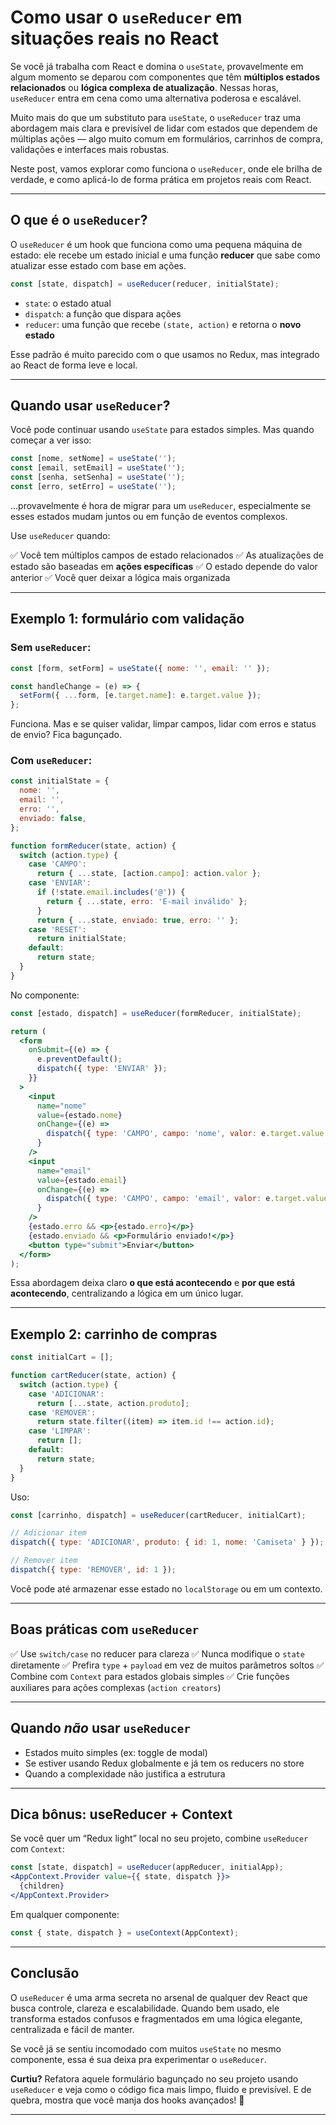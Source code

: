 # Como usar o `useReducer` em situações reais no React

Se você já trabalha com React e domina o `useState`, provavelmente em algum momento se deparou com componentes que têm **múltiplos estados relacionados** ou **lógica complexa de atualização**. Nessas horas, `useReducer` entra em cena como uma alternativa poderosa e escalável.

Muito mais do que um substituto para `useState`, o `useReducer` traz uma abordagem mais clara e previsível de lidar com estados que dependem de múltiplas ações — algo muito comum em formulários, carrinhos de compra, validações e interfaces mais robustas.

Neste post, vamos explorar como funciona o `useReducer`, onde ele brilha de verdade, e como aplicá-lo de forma prática em projetos reais com React.

---

## O que é o `useReducer`?

O `useReducer` é um hook que funciona como uma pequena máquina de estado: ele recebe um estado inicial e uma função **reducer** que sabe como atualizar esse estado com base em ações.

```jsx
const [state, dispatch] = useReducer(reducer, initialState);
````

* `state`: o estado atual
* `dispatch`: a função que dispara ações
* `reducer`: uma função que recebe `(state, action)` e retorna o **novo estado**

Esse padrão é muito parecido com o que usamos no Redux, mas integrado ao React de forma leve e local.

---

## Quando usar `useReducer`?

Você pode continuar usando `useState` para estados simples. Mas quando começar a ver isso:

```jsx
const [nome, setNome] = useState('');
const [email, setEmail] = useState('');
const [senha, setSenha] = useState('');
const [erro, setErro] = useState('');
```

...provavelmente é hora de migrar para um `useReducer`, especialmente se esses estados mudam juntos ou em função de eventos complexos.

Use `useReducer` quando:

✅ Você tem múltiplos campos de estado relacionados
✅ As atualizações de estado são baseadas em **ações específicas**
✅ O estado depende do valor anterior
✅ Você quer deixar a lógica mais organizada

---

## Exemplo 1: formulário com validação

### Sem `useReducer`:

```jsx
const [form, setForm] = useState({ nome: '', email: '' });

const handleChange = (e) => {
  setForm({ ...form, [e.target.name]: e.target.value });
};
```

Funciona. Mas e se quiser validar, limpar campos, lidar com erros e status de envio? Fica bagunçado.

### Com `useReducer`:

```jsx
const initialState = {
  nome: '',
  email: '',
  erro: '',
  enviado: false,
};

function formReducer(state, action) {
  switch (action.type) {
    case 'CAMPO':
      return { ...state, [action.campo]: action.valor };
    case 'ENVIAR':
      if (!state.email.includes('@')) {
        return { ...state, erro: 'E-mail inválido' };
      }
      return { ...state, enviado: true, erro: '' };
    case 'RESET':
      return initialState;
    default:
      return state;
  }
}
```

No componente:

```jsx
const [estado, dispatch] = useReducer(formReducer, initialState);

return (
  <form
    onSubmit={(e) => {
      e.preventDefault();
      dispatch({ type: 'ENVIAR' });
    }}
  >
    <input
      name="nome"
      value={estado.nome}
      onChange={(e) =>
        dispatch({ type: 'CAMPO', campo: 'nome', valor: e.target.value })
      }
    />
    <input
      name="email"
      value={estado.email}
      onChange={(e) =>
        dispatch({ type: 'CAMPO', campo: 'email', valor: e.target.value })
      }
    />
    {estado.erro && <p>{estado.erro}</p>}
    {estado.enviado && <p>Formulário enviado!</p>}
    <button type="submit">Enviar</button>
  </form>
);
```

Essa abordagem deixa claro **o que está acontecendo** e **por que está acontecendo**, centralizando a lógica em um único lugar.

---

## Exemplo 2: carrinho de compras

```jsx
const initialCart = [];

function cartReducer(state, action) {
  switch (action.type) {
    case 'ADICIONAR':
      return [...state, action.produto];
    case 'REMOVER':
      return state.filter((item) => item.id !== action.id);
    case 'LIMPAR':
      return [];
    default:
      return state;
  }
}
```

Uso:

```jsx
const [carrinho, dispatch] = useReducer(cartReducer, initialCart);

// Adicionar item
dispatch({ type: 'ADICIONAR', produto: { id: 1, nome: 'Camiseta' } });

// Remover item
dispatch({ type: 'REMOVER', id: 1 });
```

Você pode até armazenar esse estado no `localStorage` ou em um contexto.

---

## Boas práticas com `useReducer`

✅ Use `switch/case` no reducer para clareza
✅ Nunca modifique o `state` diretamente
✅ Prefira `type` + `payload` em vez de muitos parâmetros soltos
✅ Combine com `Context` para estados globais simples
✅ Crie funções auxiliares para ações complexas (`action creators`)

---

## Quando *não* usar `useReducer`

* Estados muito simples (ex: toggle de modal)
* Se estiver usando Redux globalmente e já tem os reducers no store
* Quando a complexidade não justifica a estrutura

---

## Dica bônus: useReducer + Context

Se você quer um “Redux light” local no seu projeto, combine `useReducer` com `Context`:

```jsx
const [state, dispatch] = useReducer(appReducer, initialApp);
<AppContext.Provider value={{ state, dispatch }}>
  {children}
</AppContext.Provider>
```

Em qualquer componente:

```jsx
const { state, dispatch } = useContext(AppContext);
```

---

## Conclusão

O `useReducer` é uma arma secreta no arsenal de qualquer dev React que busca controle, clareza e escalabilidade.
Quando bem usado, ele transforma estados confusos e fragmentados em uma lógica elegante, centralizada e fácil de manter.

Se você já se sentiu incomodado com muitos `useState` no mesmo componente, essa é sua deixa pra experimentar o `useReducer`.

**Curtiu?** Refatora aquele formulário bagunçado no seu projeto usando `useReducer` e veja como o código fica mais limpo, fluido e previsível. E de quebra, mostra que você manja dos hooks avançados! 🚀

---
